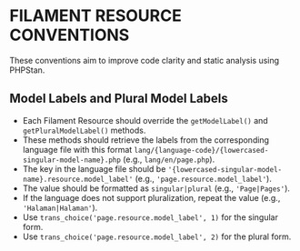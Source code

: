 # FILAMENT RESOURCE CONVENTIONS

These conventions aim to improve code clarity and static analysis using PHPStan.

## Model Labels and Plural Model Labels

-   Each Filament Resource should override the `getModelLabel()` and `getPluralModelLabel()` methods.
-   These methods should retrieve the labels from the corresponding language file with this format `lang/{language-code}/{lowercased-singular-model-name}.php` (e.g., `lang/en/page.php`).
-   The key in the language file should be `'{lowercased-singular-model-name}.resource.model_label'` (e.g., `'page.resource.model_label'`).
-   The value should be formatted as `singular|plural` (e.g., `'Page|Pages'`).
-   If the language does not support pluralization, repeat the value (e.g., `'Halaman|Halaman'`).
-   Use `trans_choice('page.resource.model_label', 1)` for the singular form.
-   Use `trans_choice('page.resource.model_label', 2)` for the plural form.
